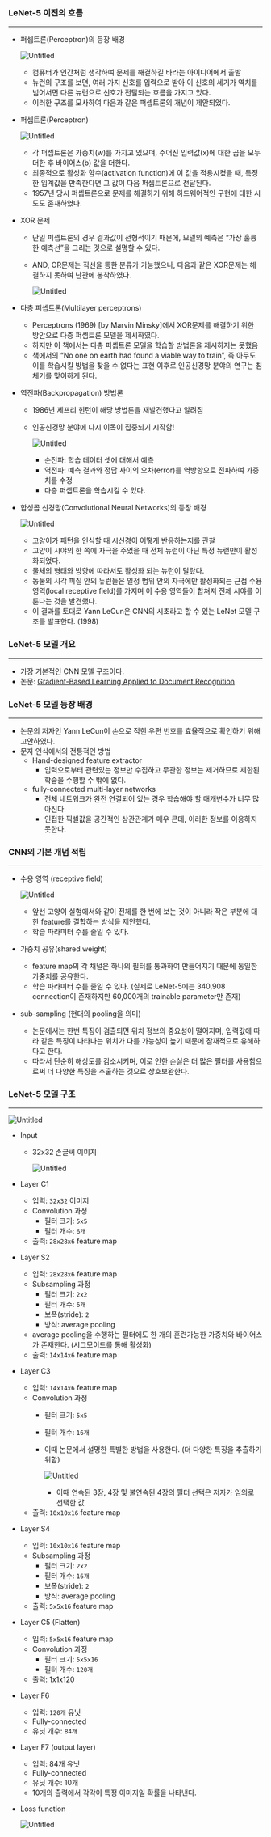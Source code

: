 ### LeNet-5 이전의 흐름

---

- 퍼셉트론(Perceptron)의 등장 배경
    
    ![Untitled](https://prod-files-secure.s3.us-west-2.amazonaws.com/ab4044ad-b812-4adc-a02f-2d6e6317d1fd/ba7dd153-d63e-4dde-bf8e-b6f178b6c459/Untitled.png)
    
    - 컴퓨터가 인간처럼 생각하여 문제를 해결하길 바라는 아이디어에서 출발
    - 뉴런의 구조를 보면, 여러 가지 신호를 입력으로 받아 이 신호의 세기가 역치를 넘어서면 다른 뉴런으로 신호가 전달되는 흐름을 가지고 있다.
    - 이러한 구조를 모사하여 다음과 같은 퍼셉트론의 개념이 제안되었다.

- 퍼셉트론(Perceptron)
    
    ![Untitled](https://prod-files-secure.s3.us-west-2.amazonaws.com/ab4044ad-b812-4adc-a02f-2d6e6317d1fd/0919bf49-659c-4da2-8996-cad5cac8ed5c/Untitled.png)
    
    - 각 퍼셉트론은 가중치(w)를 가지고 있으며, 주어진 입력값(x)에 대한 곱을 모두 더한 후 바이어스(b) 값을 더한다.
    - 최종적으로 활성화 함수(activation function)에 이 값을 적용시켰을 때, 특정한 임계값을 만족한다면 그 값이 다음 퍼셉트론으로 전달된다.
    - 1957년 당시 퍼셉트론으로 문제를 해결하기 위해 하드웨어적인 구현에 대한 시도도 존재하였다.

- XOR 문제
    - 단일 퍼셉트론의 경우 결과값이 선형적이기 때문에, 모델의 예측은 “가장 훌륭한 예측선”을 그리는 것으로 설명할 수 있다.
    - AND, OR문제는 직선을 통한 분류가 가능했으나, 다음과 같은 XOR문제는 해결하지 못하여 난관에 봉착하였다.
        
        ![Untitled](https://prod-files-secure.s3.us-west-2.amazonaws.com/ab4044ad-b812-4adc-a02f-2d6e6317d1fd/ce154740-2337-48df-b513-1ab41547efea/Untitled.png)
        

- 다층 퍼셉트론(Multilayer perceptrons)
    - Perceptrons (1969) [by Marvin Minsky]에서 XOR문제를 해결하기 위한 방안으로 다층 퍼셉트론 모델을 제시하였다.
    - 하지만 이 책에서는 다층 퍼셉트론 모델을 학습할 방법론을 제시하지는 못했음
    - 책에서의 “No one on earth had found a viable way to train”, 즉 아무도 이를 학습시킬 방법을 찾을 수 없다는 표현 이후로 인공신경망 분야의 연구는 침체기를 맞이하게 된다.

- 역전파(Backpropagation) 방법론
    - 1986년 제프리 힌턴이 해당 방법론을 재발견했다고 알려짐
    - 인공신경망 분야에 다시 이목이 집중되기 시작함!
        
        ![Untitled](https://prod-files-secure.s3.us-west-2.amazonaws.com/ab4044ad-b812-4adc-a02f-2d6e6317d1fd/140d83a2-8bbc-4500-87c0-b2ef50652012/Untitled.png)
        
        - 순전파: 학습 데이터 셋에 대해서 예측
        - 역전파: 예측 결과와 정답 사이의 오차(error)를 역방향으로 전파하여 가중치를 수정
        - 다층 퍼셉트론을 학습시킬 수 있다.

- 합성곱 신경망(Convolutional Neural Networks)의 등장 배경
    
    ![Untitled](https://prod-files-secure.s3.us-west-2.amazonaws.com/ab4044ad-b812-4adc-a02f-2d6e6317d1fd/cdff87ab-687f-49ce-9247-d51b244e3cea/Untitled.png)
    
    - 고양이가 패턴을 인식할 때 시신경이 어떻게 반응하는지를 관찰
    - 고양이 시야의 한 쪽에 자극을 주었을 때 전체 뉴런이 아닌 특정 뉴런만이 활성화되었다.
    - 물체의 형태와 방향에 따라서도 활성화 되는 뉴런이 달랐다.
    - 동물의 시각 피질 안의 뉴런들은 일정 범위 안의 자극에만 활성화되는 근접 수용 영역(local receptive field)를 가지며 이 수용 영역들이 합쳐져 전체 시야를 이룬다는 것을 발견했다.
    - 이 결과를 토대로 Yann LeCun은 CNN의 시초라고 할 수 있는 LeNet 모델 구조를 발표한다. (1998)

### LeNet-5 모델 개요

---

- 가장 기본적인 CNN 모델 구조이다.
- 논문: [Gradient-Based Learning Applied to Document Recognition](http://vision.stanford.edu/cs598_spring07/papers/Lecun98.pdf)

### LeNet-5 모델 등장 배경

---

- 논문의 저자인 Yann LeCun이 손으로 적힌 우편 번호를 효율적으로 확인하기 위해 고안하였다.
- 문자 인식에서의 전통적인 방법
    - Hand-designed feature extractor
        - 입력으로부터 관련있는 정보만 수집하고 무관한 정보는 제거하므로 제한된 학습을 수행할 수 밖에 없다.
    - fully-connected multi-layer networks
        - 전체 네트워크가 완전 연결되어 있는 경우 학습해야 할 매개변수가 너무 많아진다.
        - 인접한 픽셀값을 공간적인 상관관계가 매우 큰데, 이러한 정보를 이용하지 못한다.

### CNN의 기본 개념 적립

---

- 수용 영역 (receptive field)
    
    ![Untitled](https://prod-files-secure.s3.us-west-2.amazonaws.com/ab4044ad-b812-4adc-a02f-2d6e6317d1fd/6d721f8a-a294-466f-8854-4e43511e4500/Untitled.png)
    
    - 앞선 고양이 실험에서와 같이 전체를 한 번에 보는 것이 아니라 작은 부분에 대한 feature를 결합하는 방식을 제안했다.
    - 학습 파라미터 수를 줄일 수 있다.
- 가중치 공유(shared weight)
    - feature map의 각 채널은 하나의 필터를 통과하여 만들어지기 때문에 동일한 가중치를 공유한다.
    - 학습 파라미터 수를 줄일 수 있다. (실제로 LeNet-5에는 340,908 connection이 존재하지만 60,000개의 trainable parameter만 존재)
- sub-sampling (현대의 pooling을 의미)
    - 논문에서는 한번 특징이 검출되면 위치 정보의 중요성이 떨어지며, 입력값에 따라 같은 특징이 나타나는 위치가 다를 가능성이 높기 때문에 잠재적으로 유해하다고 한다.
    - 따라서 단순히 해상도를 감소시키며, 이로 인한 손실은 더 많은 필터를 사용함으로써 더 다양한 특징을 추출하는 것으로 상호보완한다.

### LeNet-5 모델 구조

---

![Untitled](https://prod-files-secure.s3.us-west-2.amazonaws.com/ab4044ad-b812-4adc-a02f-2d6e6317d1fd/1fa1511b-2e2d-4992-8225-852973e87570/Untitled.png)

- Input
    - 32x32 손글씨 이미지
        
        ![Untitled](https://prod-files-secure.s3.us-west-2.amazonaws.com/ab4044ad-b812-4adc-a02f-2d6e6317d1fd/d48c3e91-7085-4975-84e0-85149cdf42e6/Untitled.png)
        
- Layer C1
    - 입력: `32x32` 이미지
    - Convolution 과정
        - 필터 크기: `5x5`
        - 필터 개수: `6개`
    - 출력: `28x28x6` feature map
- Layer S2
    - 입력: `28x28x6` feature map
    - Subsampling 과정
        - 필터 크기: `2x2`
        - 필터 개수: `6개`
        - 보폭(stride): `2`
        - 방식: average pooling
    - average pooling을 수행하는 필터에도 한 개의 훈련가능한 가중치와 바이어스가 존재한다. (시그모이드를 통해 활성화)
    - 출력: `14x14x6` feature map
- Layer C3
    - 입력: `14x14x6` feature map
    - Convolution 과정
        - 필터 크기: `5x5`
        - 필터 개수: `16개`
        - 이때 논문에서 설명한 특별한 방법을 사용한다. (더 다양한 특징을 추출하기 위함)
            
            ![Untitled](https://prod-files-secure.s3.us-west-2.amazonaws.com/ab4044ad-b812-4adc-a02f-2d6e6317d1fd/afa812ab-79d4-41b7-b9fc-3e5c46c413fe/Untitled.png)
            
            - 이때 연속된 3장, 4장 및 불연속된 4장의 필터 선택은 저자가 임의로 선택한 값
    - 출력: `10x10x16` feature map
- Layer S4
    - 입력: `10x10x16` feature map
    - Subsampling 과정
        - 필터 크기: `2x2`
        - 필터 개수: `16개`
        - 보폭(stride): `2`
        - 방식: average pooling
    - 출력: `5x5x16` feature map
- Layer C5 (Flatten)
    - 입력: `5x5x16` feature map
    - Convolution 과정
        - 필터 크기: `5x5x16`
        - 필터 개수: `120개`
    - 출력: 1x1x120
- Layer F6
    - 입력: `120개` 유닛
    - Fully-connected
    - 유닛 개수: `84개`
- Layer F7 (output layer)
    - 입력: 84개 유닛
    - Fully-connected
    - 유닛 개수: 10개
    - 10개의 출력에서 각각이 특정 이미지일 확률을 나타낸다.
- Loss function
    
    ![Untitled](https://prod-files-secure.s3.us-west-2.amazonaws.com/ab4044ad-b812-4adc-a02f-2d6e6317d1fd/ff36b579-7dcd-4067-8b5a-e95b4c80a141/Untitled.png)

